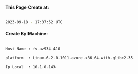
   
#### This Page Create at:

```bash

2023-09-18 - 17:37:52 UTC

```

#### Create By Machine:

```bash

Host Name : fv-az934-410

platform  : Linux-6.2.0-1011-azure-x86_64-with-glibc2.35

Ip Local  : 10.1.0.143

```

